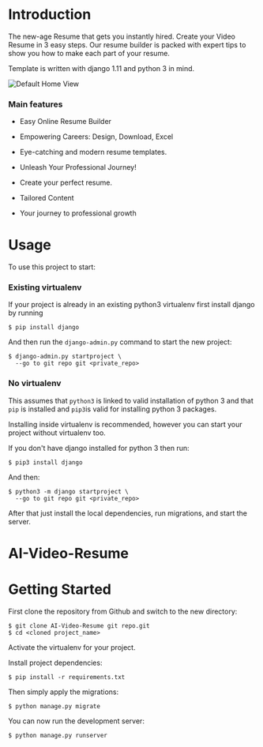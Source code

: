 

# Introduction

The new-age Resume that gets you instantly hired. Create your Video Resume in 3 easy steps.
Our resume builder is packed with expert tips to show you how to make each part of your resume. 

Template is written with django 1.11 and python 3 in mind.

![Default Home View](__screenshots/home.png?raw=true "Title")

### Main features

* Easy Online Resume Builder

* Empowering Careers: Design, Download, Excel

* Eye-catching and modern resume templates.

* Unleash Your Professional Journey!

* Create your perfect resume.

* Tailored Content

* Your journey to professional growth

# Usage

To use this project to start:

### Existing virtualenv

If your project is already in an existing python3 virtualenv first install django by running

    $ pip install django
    
And then run the `django-admin.py` command to start the new project:

    $ django-admin.py startproject \
      --go to git repo git <private_repo>
      
### No virtualenv

This assumes that `python3` is linked to valid installation of python 3 and that `pip` is installed and `pip3`is valid
for installing python 3 packages.

Installing inside virtualenv is recommended, however you can start your project without virtualenv too.

If you don't have django installed for python 3 then run:

    $ pip3 install django
    
And then:

    $ python3 -m django startproject \
      --go to git repo git <private_repo>
      
      
After that just install the local dependencies, run migrations, and start the server.


# AI-Video-Resume

# Getting Started

First clone the repository from Github and switch to the new directory:

    $ git clone AI-Video-Resume git repo.git
    $ cd <cloned project_name>
    
Activate the virtualenv for your project.
    
Install project dependencies:

    $ pip install -r requirements.txt
    
    
Then simply apply the migrations:

    $ python manage.py migrate
    

You can now run the development server:

    $ python manage.py runserver